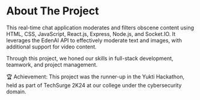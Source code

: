 # About The Project
This real-time chat application moderates and filters obscene content using HTML, CSS, JavaScript, React.js, Express, Node.js, and Socket.IO. It leverages the EdenAI API to effectively moderate text and images, with additional support for video content.

Through this project, we honed our skills in full-stack development, teamwork, and project management.

🏆 Achievement: This project was the runner-up in the Yukti Hackathon, held as part of TechSurge 2K24 at our college under the cybersecurity domain.
